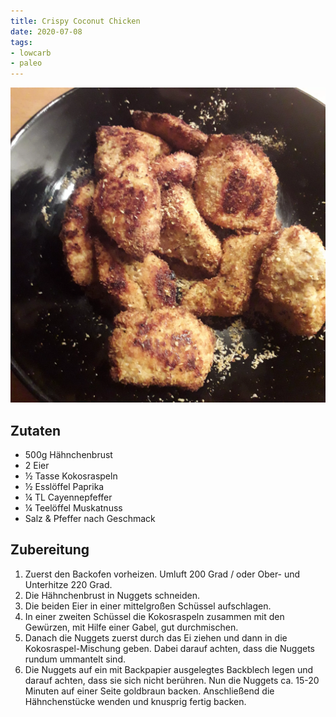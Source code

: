 ```yaml
---
title: Crispy Coconut Chicken
date: 2020-07-08
tags:
- lowcarb
- paleo
---
```


![](/img/crispy-coconut-chicken.webp)

## Zutaten
- 500g Hähnchenbrust
- 2 Eier
- ½ Tasse Kokosraspeln
- ½ Esslöffel Paprika
- ¼ TL Cayennepfeffer
- ¼ Teelöffel Muskatnuss
- Salz & Pfeffer nach Geschmack

## Zubereitung
1.  Zuerst den Backofen vorheizen. Umluft 200 Grad / oder Ober- und Unterhitze 220 Grad.
2.  Die Hähnchenbrust in Nuggets schneiden.
3.  Die beiden Eier in einer mittelgroßen Schüssel aufschlagen.
4.  In einer zweiten Schüssel die Kokosraspeln zusammen mit den Gewürzen, mit Hilfe einer Gabel, gut durchmischen.
5.  Danach die Nuggets zuerst durch das Ei ziehen und dann in die Kokosraspel-Mischung geben. Dabei darauf achten, dass die Nuggets rundum ummantelt sind.
6.  Die Nuggets auf ein mit Backpapier ausgelegtes Backblech legen und darauf achten, dass sie sich nicht berühren. Nun die Nuggets ca. 15-20 Minuten auf einer Seite goldbraun backen. Anschließend die Hähnchenstücke wenden und knusprig fertig backen.
